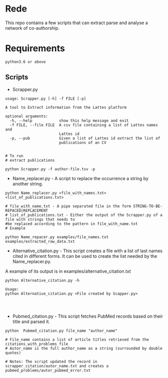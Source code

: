 # Rede


This repo contains a few scripts that can extract parse and analyse a 
network of co-authorship.

# Requirements
```
python3.6 or above

```

## Scripts

* Scrapper.py

```
usage: Scrapper.py [-h] -f FILE [-p]

A tool to Extract information from the Lattes platform

optional arguments:
  -h, --help            show this help message and exit
  -f FILE, --file FILE  A csv file containing a list of Lattes names and
                        Lattes id
  -p, --pub             Given a list of Lattes id extract the list of
                        publications of an CV
                        
                        
# To run
# extract publications

python Scrapper.py -f author-file.tsv -p 

```

* Name_replacer.py - A script to replace the occurrence a string by another string.



```
python Name_replacer.py <file_with_names.txt> <list_of_publications.txt>

# file_with_name.txt - A pipe separated file in the form STRING-TO-BE-REPACED|REPLACEMENT
# list_of_publications.txt - Either the output of the Scrapper.py of a file with strings that needs to 
#be replaced according to the pattern in file_with_name.txt
# Example

python Name_repacer.py examples/file_names.txt examples/extracted_raw_data.txt

```

* Alternative_citation.py - This script creates a file with a list of last names
cited in different forms. It can be used to create the list needed by the 
Name_replacer.py.

A example of its output is in examples/alternative_citation.txt

```
python Alternative_citation.py -h 

Usage:
python Alternative_citation.py <File created by Scapper.py>




```

* Pubmed_citation.py - This script fetches PubMed records based on their title and parsed it.

```
python  Pubmed_citation.py file_name "author_name"

# File_name contains a list of article titles retrieved from the citations_with_problems file
# Autor_name is the full author_name as a string (surrounded by double quotes)

# Notes: The script updated the record in scrapper_citation/autor_name.txt and creates a 
pubmed_problems/autor_pubmed_error.txt

```